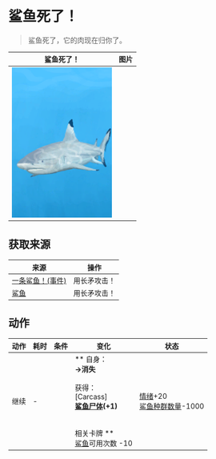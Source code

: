 # 鲨鱼死了！  
> 鲨鱼死了，它的肉现在归你了。  
  
  鲨鱼死了！  |   图片   
 ----  |  ----:   
   |  <img decoding="async" src="Sprite/SharkEvent.png" href="a.md" style="max-width:300px;max-height:300px;">   
  
## 获取来源  
来源  |  操作  
----  |  ----  
[一条鲨鱼！(事件)](Event_SharkFight.md)  |  用长矛攻击！  
[鲨鱼](SharkVisitor.md)  |  用长矛攻击！  
## 动作  
动作  |  耗时  |  条件  |  变化  |  状态  
----  |  ----  |  ----  |  ----  |  ----  
继续<br>  |  -  |    |  ** 自身：**<br>→消失<br><br>** 获得： **<br>** [Carcass] **<br>  [鲨鱼尸体](SharkCarcass.md)(+1)<br><br><br>** 相关卡牌 **<br>[鲨鱼](SharkVisitor.md)可用次数  -10  |  [情绪](Morale.md)+20<br>[鲨鱼种群数量](Pop_Shark.md)-1000  


<script>document.title="鲨鱼死了！ - 卡牌生存百科 Card Survival Wiki";</script>